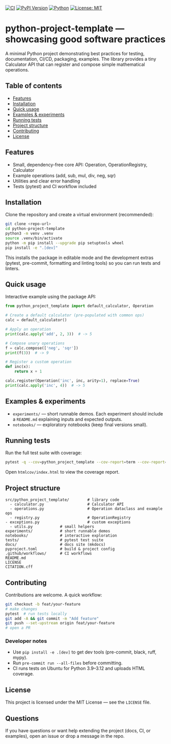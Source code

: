 [![CI](https://github.com/andreascaglioni/python-project-template/actions/workflows/tests.yml/badge.svg)](https://github.com/andreascaglioni/python-project-template/actions/workflows/tests.yml)
[![PyPI Version](https://img.shields.io/pypi/v/python-project-template.svg)](https://pypi.org/project/python-project-template/)
[![Python](https://img.shields.io/badge/python-3.8%2B-blue.svg)](https://www.python.org/)
[![License: MIT](https://img.shields.io/badge/License-MIT-yellow.svg)](LICENSE)

# python-project-template — showcasing good software practices
A minimal Python project demonstrating best practices for testing, documentation, CI/CD, packaging, examples.
The library provides a tiny Calculator API that can register and compose simple mathematical operations.

## Table of contents
- [Features](#features)
- [Installation](#installation)
- [Quick usage](#quick-usage)
- [Examples & experiments](#examples--experiments)
- [Running tests](#running-tests)
- [Project structure](#project-structure)
- [Contributing](#contributing)
- [License](#license)

## Features
- Small, dependency-free core API: Operation, OperationRegistry, Calculator
- Example operations (add, sub, mul, div, neg, sqr)
- Utilities and clear error handling
- Tests (pytest) and CI workflow included

## Installation

Clone the repository and create a virtual environment (recommended):

```bash
git clone <repo-url>
cd python-project-template
python3 -m venv .venv
source .venv/bin/activate
python -m pip install --upgrade pip setuptools wheel
pip install -e ".[dev]"
```

This installs the package in editable mode and the development extras (pytest,
pre-commit, formatting and linting tools) so you can run tests and linters.

## Quick usage

Interactive example using the package API:

```python
from python_project_template import default_calculator, Operation

# Create a default calculator (pre-populated with common ops)
calc = default_calculator()

# Apply an operation
print(calc.apply('add', 2, 3))  # -> 5

# Compose unary operations
f = calc.compose(['neg', 'sqr'])
print(f(3))  # -> 9

# Register a custom operation
def inc(x):
    return x + 1

calc.register(Operation('inc', inc, arity=1), replace=True)
print(calc.apply('inc', 4))  # -> 5
```

## Examples & experiments

- `experiments/` — short runnable demos. Each experiment should include a
  `README.md` explaining inputs and expected outputs.
- `notebooks/` — exploratory notebooks (keep final versions small).

## Running tests

Run the full test suite with coverage:

```bash
pytest -q --cov=python_project_template --cov-report=term --cov-report=html
```

Open `htmlcov/index.html` to view the coverage report.

## Project structure

```
src/python_project_template/        # library code
  - calculator.py                   # Calculator API
  - operations.py                   # Operation dataclass and example ops
  - registry.py                     # OperationRegistry
- exceptions.py                     # custom exceptions
  - utils.py            # small helpers
experiments/            # short runnable demos
notebooks/              # interactive exploration
tests/                  # pytest test suite
docs/                   # docs site (mkdocs)
pyproject.toml          # build & project config
.github/workflows/      # CI workflows
README.md
LICENSE
CITATION.cff
```

## Contributing

Contributions are welcome. A quick workflow:

```bash
git checkout -b feat/your-feature
# make changes
pytest  # run tests locally
git add -A && git commit -m "Add feature"
git push --set-upstream origin feat/your-feature
# open a PR
```

### Developer notes
- Use `pip install -e .[dev]` to get dev tools (pre-commit, black, ruff, mypy).
- Run `pre-commit run --all-files` before committing.
- CI runs tests on Ubuntu for Python 3.9–3.12 and uploads HTML coverage.

## License

This project is licensed under the MIT License — see the `LICENSE` file.

## Questions

If you have questions or want help extending the project (docs, CI, or
examples), open an issue or drop a message in the repo.
